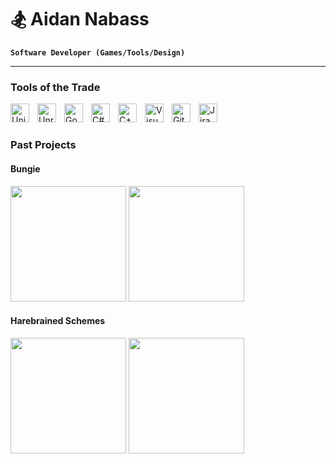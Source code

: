 # 🏂 Aidan Nabass

**`Software Developer (Games/Tools/Design)`**
<!--
  Create a developer profile here. It can be a simple plain text introduction or something a bit fancier!
-->

---

### Tools of the Trade
<p>
  <img align="left" alt="Unity" width="30px" style="padding-right:10px;" src="https://cdn.jsdelivr.net/gh/devicons/devicon@latest/icons/unity/unity-original.svg" />
  <img align="left" alt="Unreal Engine" width="30px" style="padding-right:10px;" src="https://cdn.jsdelivr.net/gh/devicons/devicon@latest/icons/unrealengine/unrealengine-original.svg" />
  <img align="left" alt="Godot" width="30px" style="padding-right:10px;" src="https://cdn.jsdelivr.net/gh/devicons/devicon@latest/icons/godot/godot-original.svg" />
</p>

<p>
  <img align="left" alt="C#" width="30px" style="padding-right:10px;" src="https://cdn.jsdelivr.net/gh/devicons/devicon@latest/icons/csharp/csharp-original.svg" />
  <img align="left" alt="C++" width="30px" style="padding-right:10px;" src="https://cdn.jsdelivr.net/gh/devicons/devicon@latest/icons/cplusplus/cplusplus-original.svg" />
</p>

<p>
  <img align="left" alt="Visual Studio" width="30px" style="padding-right:10px;" src="https://cdn.jsdelivr.net/gh/devicons/devicon@latest/icons/visualstudio/visualstudio-original.svg" />
  <img align="left" alt="Git" width="30px" style="padding-right:10px;" src="https://cdn.jsdelivr.net/gh/devicons/devicon@latest/icons/git/git-original.svg" />
  <img align="left" alt="Jira" width="30px" style="padding-right:10px;" src="https://cdn.jsdelivr.net/gh/devicons/devicon@latest/icons/jira/jira-original.svg" />
  <!-- <img align="left" alt="Figma" width="30px" style="padding-right:10px;" src="https://cdn.jsdelivr.net/gh/devicons/devicon@latest/icons/figma/figma-original.svg" /> -->
</p>
</br>

#
 
### Past Projects
  #### Bungie
  <p>
  <img style="width: 185px" src="https://imguscdn.gamespress.com/cdn/files/Bungie/2023/05/242105-9a659b38/Marathon_Announce_key_art_16x9_alt.jpg?otf=y&lightbox=y&ex=2024-10-01+03%3A00%3A00&sky=5c1e3ae10ec0245bd7241976e17b12ef829a831569e586e2f9cb65b6c384d2a9&w=1024&maxheight=4096&mode=pad&format=jpg"/>
  <img style="width: 185px" src="https://shared.akamai.steamstatic.com/store_item_assets/steam/apps/1085660/header.jpg?t=1718733061"/>
  </p>
  
  #### Harebrained Schemes
  <p>
  <a href="https://store.steampowered.com/app/637090/BATTLETECH/"><img style="width: 185px" src="https://shared.akamai.steamstatic.com/store_item_assets/steam/apps/637090/header.jpg?t=1702023399"/></a>
  <a href="https://store.steampowered.com/app/346940/Shadowrun_Hong_Kong__Extended_Edition/"><img style="width: 185px" src="https://shared.akamai.steamstatic.com/store_item_assets/steam/apps/346940/header.jpg?t=1709815037"/></a>
  </p>
  
          
          
          

<!--
**Aidonis/Aidonis** is a ✨ _special_ ✨ repository because its `README.md` (this file) appears on your GitHub profile.

Here are some ideas to get you started:

- 🔭 I’m currently working on ...
- 🌱 I’m currently learning ...
- 👯 I’m looking to collaborate on ...
- 🤔 I’m looking for help with ...
- 💬 Ask me about ...
- 📫 How to reach me: ...
- 😄 Pronouns: ...
- ⚡ Fun fact: ...
-->
